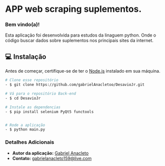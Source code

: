# APP web scraping suplementos.
 ### Bem vindo(a)!

Esta aplicação foi desenvolvida para estudos da linaguem python.
Onde o código buscar dados sobre suplementos nos principais sites da internet.

## 💻 Instalação

Antes de começar, certifique-se de ter o [Node.js](https://nodejs.org/) instalado em sua máquina.
```bash
# Clone esse repositório
- $ git clone https://github.com/gabrielAnacletoo/DesavioJr.git

# Vá para o repositório Back-end
- $ cd DesavioJr

# Instale as dependencias
- $ pip install selenium PyQt5 functools


# Rode a aplicação
- $ python main.py
```


### Detalhes Adicionais
- **Autor da aplicação:** [Gabriel Anacleto](https://www.linkedin.com/in/gabriel-anacletoo/) 
- **Contato:** gabrielanacleto159@live.com